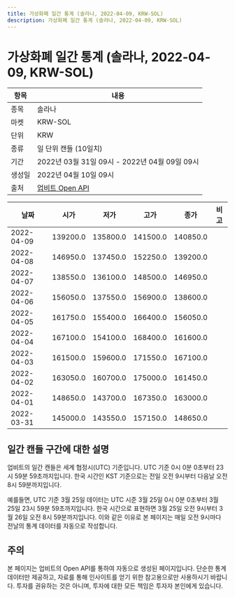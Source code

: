 ```yaml
---
title: 가상화폐 일간 통계 (솔라나, 2022-04-09, KRW-SOL)
description: 가상화폐 일간 통계 (솔라나, 2022-04-09, KRW-SOL)
---
```



가상화폐 일간 통계 (솔라나, 2022-04-09, KRW-SOL)
===

|항목|내용|
|--|--|
|종목|솔라나|
|마켓|KRW-SOL|
|단위|KRW|
|종류|일 단위 캔들 (10일치)|
|기간|2022년 03월 31일 09시 - 2022년 04월 09일 09시|
|생성일|2022년 04월 10일 09시|
|출처|[업비트 Open API](https://docs.upbit.com)|


|날짜|시가|저가|고가|종가|비고|
|--|--|--|--|--|--|
|2022-04-09|139200.0|135800.0|141500.0|140850.0|    |
|2022-04-08|146950.0|137450.0|152250.0|139200.0|    |
|2022-04-07|138550.0|136100.0|148500.0|146950.0|    |
|2022-04-06|156050.0|137550.0|156900.0|138600.0|    |
|2022-04-05|161750.0|155400.0|166400.0|156050.0|    |
|2022-04-04|167100.0|154100.0|168400.0|161600.0|    |
|2022-04-03|161500.0|159600.0|171550.0|167100.0|    |
|2022-04-02|163050.0|160700.0|175000.0|161450.0|    |
|2022-04-01|148650.0|143700.0|167350.0|163000.0|    |
|2022-03-31|145000.0|143550.0|157150.0|148650.0|    |


일간 캔들 구간에 대한 설명
---


업비트의 일간 캔들은 세계 협정시(UTC) 기준입니다. 
UTC 기준 0시 0분 0초부터 23시 59분 59초까지입니다. 
한국 시간인 KST 기준으로는 전일 오전 9시부터 다음날 오전 8시 59분까지입니다. 


예를들면, UTC 기준 3월 25일 데이터는 UTC 시준 3월 25일 0시 0분 0초부터 3월 25일 23시 59분 59초까지입니다. 
한국 시간으로 표현하면 3월 25일 오전 9시부터 3월 26일 오전 8시 59분까지입니다. 
이와 같은 이유로 본 페이지는 매일 오전 9시마다 전날의 통계 데이터를 자동으로 작성합니다. 


주의
---


본 페이지는 업비트의 Open API를 통하여 자동으로 생성된 페이지입니다. 
단순한 통계 데이터만 제공하고, 자료를 통해 인사이트를 얻기 위한 참고용으로만 사용하시기 바랍니다. 
투자를 권유하는 것은 아니며, 투자에 대한 모든 책임은 투자자 본인에게 있습니다. 
